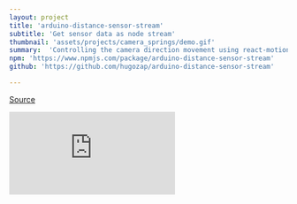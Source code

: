 ```yaml
---
layout: project
title: 'arduino-distance-sensor-stream'
subtitle: 'Get sensor data as node stream'
thumbnail: 'assets/projects/camera_springs/demo.gif'
summary:  'Controlling the camera direction movement using react-motion. The scene was created using a-frame and react'
npm: 'https://www.npmjs.com/package/arduino-distance-sensor-stream'
github: 'https://github.com/hugozap/arduino-distance-sensor-stream'

---
```


[Source](https://github.com/hugozap/react-aframe-demo1)
<iframe src="https://hugozap.neocities.org/x99/" frameborder="0"></iframe>

